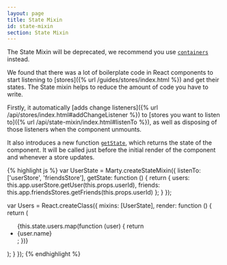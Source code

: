 ```yaml
---
layout: page
title: State Mixin
id: state-mixin
section: State Mixin
---
```


<div class="alert alert-info">
The State Mixin will be deprecated, we recommend you use <a href="{% url /guides/containers/index.html %}"><code>containers</code></a> instead.
</div>

We found that there was a lot of boilerplate code in React components to start listening to [stores]({% url /guides/stores/index.html %}) and get their states. The State mixin helps to reduce the amount of code you have to write.

Firstly, it automatically [adds change listeners]({% url /api/stores/index.html#addChangeListener %}) to [stores you want to listen to]({% url /api/state-mixin/index.html#listenTo %}), as well as disposing of those listeners when the component unmounts.

It also introduces a new function [<code>getState</code>](#getState), which returns the state of the component. It will be called just before the initial render of the component and whenever a store updates.

{% highlight js %}
var UserState = Marty.createStateMixin({
  listenTo: ['userStore', 'friendsStore'],
  getState: function () {
    return {
      users: this.app.userStore.getUser(this.props.userId),
      friends: this.app.friendsStores.getFriends(this.props.userId)
    };
  }
});

var Users = React.createClass({
  mixins: [UserState],
  render: function () {
    return (<ul>
      {this.state.users.map(function (user) {
        return <li>{user.name}</li>;
      })}
    </ul>);
  }
});
{% endhighlight %}
